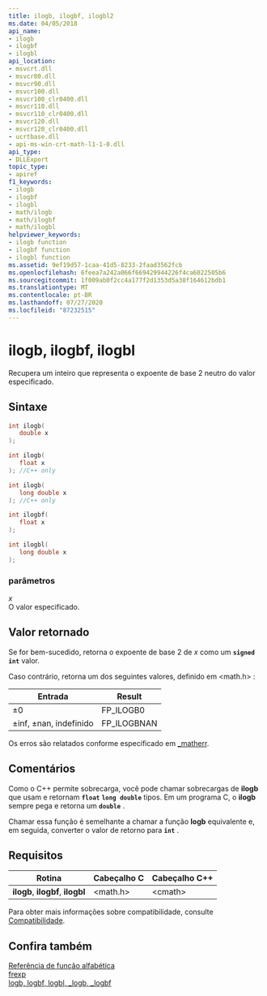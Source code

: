 ```yaml
---
title: ilogb, ilogbf, ilogbl2
ms.date: 04/05/2018
api_name:
- ilogb
- ilogbf
- ilogbl
api_location:
- msvcrt.dll
- msvcr80.dll
- msvcr90.dll
- msvcr100.dll
- msvcr100_clr0400.dll
- msvcr110.dll
- msvcr110_clr0400.dll
- msvcr120.dll
- msvcr120_clr0400.dll
- ucrtbase.dll
- api-ms-win-crt-math-l1-1-0.dll
api_type:
- DLLExport
topic_type:
- apiref
f1_keywords:
- ilogb
- ilogbf
- ilogbl
- math/ilogb
- math/ilogbf
- math/ilogbl
helpviewer_keywords:
- ilogb function
- ilogbf function
- ilogbl function
ms.assetid: 9ef19d57-1caa-41d5-8233-2faad3562fcb
ms.openlocfilehash: 6feea7a242a066f669429944226f4ca6022505b6
ms.sourcegitcommit: 1f009ab0f2cc4a177f2d1353d5a38f164612bdb1
ms.translationtype: MT
ms.contentlocale: pt-BR
ms.lasthandoff: 07/27/2020
ms.locfileid: "87232515"
---
```

# <a name="ilogb-ilogbf-ilogbl"></a>ilogb, ilogbf, ilogbl

Recupera um inteiro que representa o expoente de base 2 neutro do valor especificado.

## <a name="syntax"></a>Sintaxe

```C
int ilogb(
   double x
);

int ilogb(
   float x
); //C++ only

int ilogb(
   long double x
); //C++ only

int ilogbf(
   float x
);

int ilogbl(
   long double x
);
```

### <a name="parameters"></a>parâmetros

*x*<br/>
O valor especificado.

## <a name="return-value"></a>Valor retornado

Se for bem-sucedido, retorna o expoente de base 2 de *x* como um **`signed int`** valor.

Caso contrário, retorna um dos seguintes valores, definido em \<math.h> :

|Entrada|Result|
|-----------|------------|
|±0|FP_ILOGB0|
|±inf, ±nan, indefinido|FP_ILOGBNAN|

Os erros são relatados conforme especificado em [_matherr](matherr.md).

## <a name="remarks"></a>Comentários

Como o C++ permite sobrecarga, você pode chamar sobrecargas de **ilogb** que usam e retornam **`float`** **`long double`** tipos. Em um programa C, o **ilogb** sempre pega e retorna um **`double`** .

Chamar essa função é semelhante a chamar a função **logb** equivalente e, em seguida, converter o valor de retorno para **`int`** .

## <a name="requirements"></a>Requisitos

|Rotina|Cabeçalho C|Cabeçalho C++|
|-------------|--------------|------------------|
|**ilogb**, **ilogbf**, **ilogbl**|\<math.h>|\<cmath>|

Para obter mais informações sobre compatibilidade, consulte [Compatibilidade](../../c-runtime-library/compatibility.md).

## <a name="see-also"></a>Confira também

[Referência de função alfabética](crt-alphabetical-function-reference.md)<br/>
[frexp](frexp.md)<br/>
[logb, logbf, logbl, _logb, _logbf](logb-logbf-logbl-logb-logbf.md)<br/>
